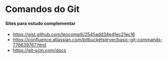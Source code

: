 # Comandos do Git



#### Sites para estudo complementar

- https://gist.github.com/leocomelli/2545add34e4fec21ec16
- https://confluence.atlassian.com/bitbucketserver/basic-git-commands-776639767.html
- https://git-scm.com/docs

